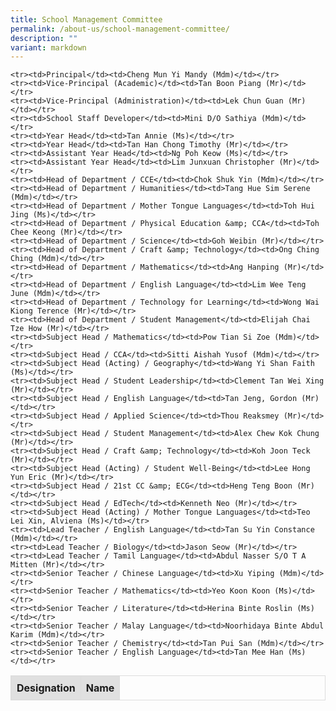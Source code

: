 ```yaml
---
title: School Management Committee
permalink: /about-us/school-management-committee/
description: ""
variant: markdown
---
```

<style>
  table.smc-table {
    width: 100%;
    border-collapse: collapse;
    border: 1px solid #ddd;
  }

  table.smc-table th,
  table.smc-table td {
    border: 1px solid #ddd;
    padding: 8px;
  }

  table.smc-table tr:nth-child(even) {
    background-color: #f9f9f9;
  }

  table.smc-table tr:nth-child(odd) {
    background-color: #ffffff;
  }

  table.smc-table th {
    background-color: #e0e0e0;
    text-align: left;
  }

  .year-head {
    font-size: 0.95em;
    font-weight: bold;
    background-color: #ffd966;
  }
</style>

<table class="smc-table">
  <thead>
    <tr>
      <th>Designation</th>
      <th>Name</th>
    </tr>
  </thead>
  <tbody>

    <tr><td>Principal</td><td>Cheng Mun Yi Mandy (Mdm)</td></tr>
    <tr><td>Vice-Principal (Academic)</td><td>Tan Boon Piang (Mr)</td></tr>
    <tr><td>Vice-Principal (Administration)</td><td>Lek Chun Guan (Mr)</td></tr>
    <tr><td>School Staff Developer</td><td>Mini D/O Sathiya (Mdm)</td></tr>
    <tr><td>Year Head</td><td>Tan Annie (Ms)</td></tr>
    <tr><td>Year Head</td><td>Tan Han Chong Timothy (Mr)</td></tr>
    <tr><td>Assistant Year Head</td><td>Ng Poh Keow (Ms)</td></tr>
    <tr><td>Assistant Year Head</td><td>Lim Junxuan Christopher (Mr)</td></tr>
    <tr><td>Head of Department / CCE</td><td>Chok Shuk Yin (Mdm)</td></tr>
    <tr><td>Head of Department / Humanities</td><td>Tang Hue Sim Serene (Mdm)</td></tr>
    <tr><td>Head of Department / Mother Tongue Languages</td><td>Toh Hui Jing (Ms)</td></tr>
    <tr><td>Head of Department / Physical Education &amp; CCA</td><td>Toh Chee Keong (Mr)</td></tr>
    <tr><td>Head of Department / Science</td><td>Goh Weibin (Mr)</td></tr>
    <tr><td>Head of Department / Craft &amp; Technology</td><td>Ong Ching Ching (Mdm)</td></tr>
    <tr><td>Head of Department / Mathematics</td><td>Ang Hanping (Mr)</td></tr>
    <tr><td>Head of Department / English Language</td><td>Lim Wee Teng June (Mdm)</td></tr>
    <tr><td>Head of Department / Technology for Learning</td><td>Wong Wai Kiong Terence (Mr)</td></tr>
    <tr><td>Head of Department / Student Management</td><td>Elijah Chai Tze How (Mr)</td></tr>
    <tr><td>Subject Head / Mathematics</td><td>Pow Tian Si Zoe (Mdm)</td></tr>
    <tr><td>Subject Head / CCA</td><td>Sitti Aishah Yusof (Mdm)</td></tr>
    <tr><td>Subject Head (Acting) / Geography</td><td>Wang Yi Shan Faith (Ms)</td></tr>
    <tr><td>Subject Head / Student Leadership</td><td>Clement Tan Wei Xing (Mr)</td></tr>
    <tr><td>Subject Head / English Language</td><td>Tan Jeng, Gordon (Mr)</td></tr>
    <tr><td>Subject Head / Applied Science</td><td>Thou Reaksmey (Mr)</td></tr>
    <tr><td>Subject Head / Student Management</td><td>Alex Chew Kok Chung (Mr)</td></tr>
    <tr><td>Subject Head / Craft &amp; Technology</td><td>Koh Joon Teck (Mr)</td></tr>
    <tr><td>Subject Head (Acting) / Student Well-Being</td><td>Lee Hong Yun Eric (Mr)</td></tr>
    <tr><td>Subject Head / 21st CC &amp; ECG</td><td>Heng Teng Boon (Mr)</td></tr>
    <tr><td>Subject Head / EdTech</td><td>Kenneth Neo (Mr)</td></tr>
    <tr><td>Subject Head (Acting) / Mother Tongue Languages</td><td>Teo Lei Xin, Alviena (Ms)</td></tr>
    <tr><td>Lead Teacher / English Language</td><td>Tan Su Yin Constance (Mdm)</td></tr>
    <tr><td>Lead Teacher / Biology</td><td>Jason Seow (Mr)</td></tr>
    <tr><td>Lead Teacher / Tamil Language</td><td>Abdul Nasser S/O T A Mitten (Mr)</td></tr>
    <tr><td>Senior Teacher / Chinese Language</td><td>Xu Yiping (Mdm)</td></tr>
    <tr><td>Senior Teacher / Mathematics</td><td>Yeo Koon Koon (Ms)</td></tr>
    <tr><td>Senior Teacher / Literature</td><td>Herina Binte Roslin (Ms)</td></tr>
    <tr><td>Senior Teacher / Malay Language</td><td>Noorhidaya Binte Abdul Karim (Mdm)</td></tr>
    <tr><td>Senior Teacher / Chemistry</td><td>Tan Pui San (Mdm)</td></tr>
    <tr><td>Senior Teacher / English Language</td><td>Tan Mee Han (Ms)</td></tr>
  </tbody>
</table>
